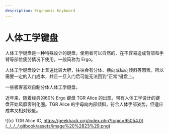 ```yaml
---
description: Ergonomic Keyboard
---
```


# 人体工学键盘

人体工学键盘是一种特殊设计的键盘，使用者可以自然的、在不容易造成背部和手臂等部位疲劳情况下使用。一般简称为 Ergo。

人体工学键盘设计上普遍比较大胆，往往会有分体、横向或纵向倾斜等因素。所以需要一定的入门成本，并且一旦入门后可能无法回到“正常“键盘上。

一些极客喜欢自制分体人体工学键盘。

近年来，随着经典的60% Ergo 键盘 TGR Alice 的出现，带有人体工学设计的键盘开始风靡客制化圈。TGR Alice 的字母向内部倾斜，符合人体手部姿势，但适应成本又相对较低。

![\(c\) TGR Alice IC, https://geekhack.org/index.php?topic=95054.0](../../../.gitbook/assets/image%20%2823%29.png)

